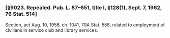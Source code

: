### [§9023. Repealed. Pub. L. 87–651, title I, §128(1), Sept. 7, 1962, 76 Stat. 514] ###

Section, act Aug. 10, 1956, ch. 1041, 70A Stat. 558, related to employment of civilians in service club and library services.